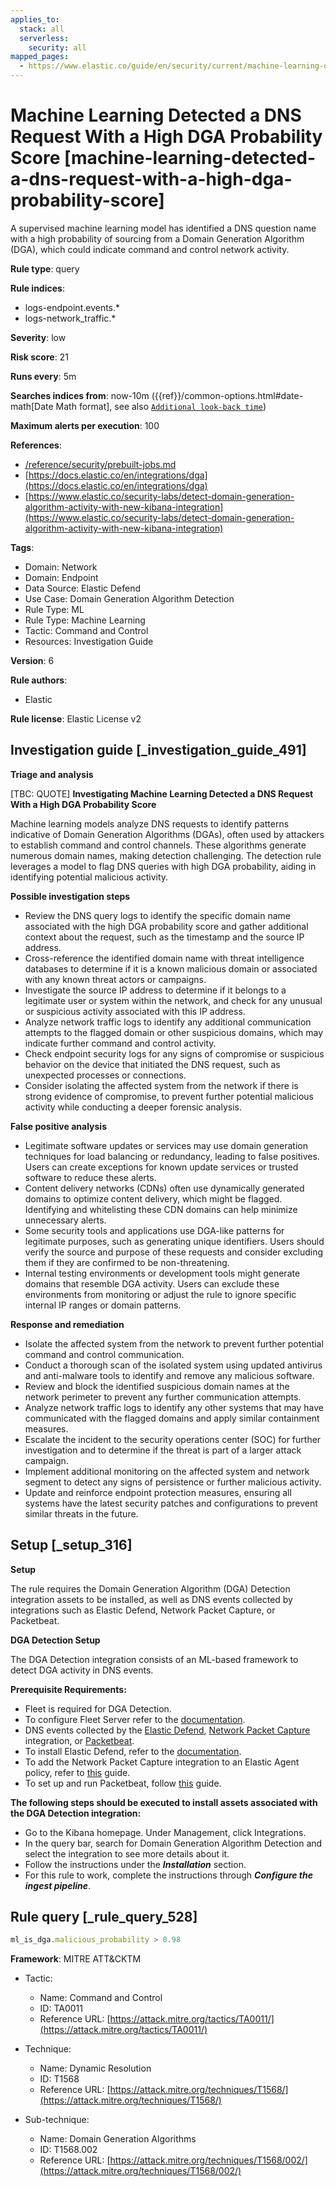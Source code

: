 ```yaml
---
applies_to:
  stack: all
  serverless:
    security: all
mapped_pages:
  - https://www.elastic.co/guide/en/security/current/machine-learning-detected-a-dns-request-with-a-high-dga-probability-score.html
---
```


# Machine Learning Detected a DNS Request With a High DGA Probability Score [machine-learning-detected-a-dns-request-with-a-high-dga-probability-score]

A supervised machine learning model has identified a DNS question name with a high probability of sourcing from a Domain Generation Algorithm (DGA), which could indicate command and control network activity.

**Rule type**: query

**Rule indices**:

* logs-endpoint.events.*
* logs-network_traffic.*

**Severity**: low

**Risk score**: 21

**Runs every**: 5m

**Searches indices from**: now-10m ({{ref}}/common-options.html#date-math[Date Math format], see also [`Additional look-back time`](docs-content://solutions/security/detect-and-alert/create-detection-rule.md#rule-schedule))

**Maximum alerts per execution**: 100

**References**:

* [/reference/security/prebuilt-jobs.md](/reference/prebuilt-jobs.md)
* [https://docs.elastic.co/en/integrations/dga](https://docs.elastic.co/en/integrations/dga)
* [https://www.elastic.co/security-labs/detect-domain-generation-algorithm-activity-with-new-kibana-integration](https://www.elastic.co/security-labs/detect-domain-generation-algorithm-activity-with-new-kibana-integration)

**Tags**:

* Domain: Network
* Domain: Endpoint
* Data Source: Elastic Defend
* Use Case: Domain Generation Algorithm Detection
* Rule Type: ML
* Rule Type: Machine Learning
* Tactic: Command and Control
* Resources: Investigation Guide

**Version**: 6

**Rule authors**:

* Elastic

**Rule license**: Elastic License v2

## Investigation guide [_investigation_guide_491]

**Triage and analysis**

[TBC: QUOTE]
**Investigating Machine Learning Detected a DNS Request With a High DGA Probability Score**

Machine learning models analyze DNS requests to identify patterns indicative of Domain Generation Algorithms (DGAs), often used by attackers to establish command and control channels. These algorithms generate numerous domain names, making detection challenging. The detection rule leverages a model to flag DNS queries with high DGA probability, aiding in identifying potential malicious activity.

**Possible investigation steps**

* Review the DNS query logs to identify the specific domain name associated with the high DGA probability score and gather additional context about the request, such as the timestamp and the source IP address.
* Cross-reference the identified domain name with threat intelligence databases to determine if it is a known malicious domain or associated with any known threat actors or campaigns.
* Investigate the source IP address to determine if it belongs to a legitimate user or system within the network, and check for any unusual or suspicious activity associated with this IP address.
* Analyze network traffic logs to identify any additional communication attempts to the flagged domain or other suspicious domains, which may indicate further command and control activity.
* Check endpoint security logs for any signs of compromise or suspicious behavior on the device that initiated the DNS request, such as unexpected processes or connections.
* Consider isolating the affected system from the network if there is strong evidence of compromise, to prevent further potential malicious activity while conducting a deeper forensic analysis.

**False positive analysis**

* Legitimate software updates or services may use domain generation techniques for load balancing or redundancy, leading to false positives. Users can create exceptions for known update services or trusted software to reduce these alerts.
* Content delivery networks (CDNs) often use dynamically generated domains to optimize content delivery, which might be flagged. Identifying and whitelisting these CDN domains can help minimize unnecessary alerts.
* Some security tools and applications use DGA-like patterns for legitimate purposes, such as generating unique identifiers. Users should verify the source and purpose of these requests and consider excluding them if they are confirmed to be non-threatening.
* Internal testing environments or development tools might generate domains that resemble DGA activity. Users can exclude these environments from monitoring or adjust the rule to ignore specific internal IP ranges or domain patterns.

**Response and remediation**

* Isolate the affected system from the network to prevent further potential command and control communication.
* Conduct a thorough scan of the isolated system using updated antivirus and anti-malware tools to identify and remove any malicious software.
* Review and block the identified suspicious domain names at the network perimeter to prevent any further communication attempts.
* Analyze network traffic logs to identify any other systems that may have communicated with the flagged domains and apply similar containment measures.
* Escalate the incident to the security operations center (SOC) for further investigation and to determine if the threat is part of a larger attack campaign.
* Implement additional monitoring on the affected system and network segment to detect any signs of persistence or further malicious activity.
* Update and reinforce endpoint protection measures, ensuring all systems have the latest security patches and configurations to prevent similar threats in the future.


## Setup [_setup_316]

**Setup**

The rule requires the Domain Generation Algorithm (DGA) Detection integration assets to be installed, as well as DNS events collected by integrations such as Elastic Defend, Network Packet Capture, or Packetbeat.

**DGA Detection Setup**

The DGA Detection integration consists of an ML-based framework to detect DGA activity in DNS events.

**Prerequisite Requirements:**

* Fleet is required for DGA Detection.
* To configure Fleet Server refer to the [documentation](docs-content://reference/ingestion-tools/fleet/fleet-server.md).
* DNS events collected by the [Elastic Defend](https://docs.elastic.co/en/integrations/endpoint), [Network Packet Capture](https://docs.elastic.co/integrations/network_traffic) integration, or [Packetbeat](beats://docs/reference/packetbeat/packetbeat-overview.md).
* To install Elastic Defend, refer to the [documentation](docs-content://solutions/security/configure-elastic-defend/install-elastic-defend.md).
* To add the Network Packet Capture integration to an Elastic Agent policy, refer to [this](docs-content://reference/ingestion-tools/fleet/add-integration-to-policy.md) guide.
* To set up and run Packetbeat, follow [this](beats://docs/reference/packetbeat/setting-up-running.md) guide.

**The following steps should be executed to install assets associated with the DGA Detection integration:**

* Go to the Kibana homepage. Under Management, click Integrations.
* In the query bar, search for Domain Generation Algorithm Detection and select the integration to see more details about it.
* Follow the instructions under the ***Installation*** section.
* For this rule to work, complete the instructions through ***Configure the ingest pipeline***.


## Rule query [_rule_query_528]

```js
ml_is_dga.malicious_probability > 0.98
```

**Framework**: MITRE ATT&CKTM

* Tactic:

    * Name: Command and Control
    * ID: TA0011
    * Reference URL: [https://attack.mitre.org/tactics/TA0011/](https://attack.mitre.org/tactics/TA0011/)

* Technique:

    * Name: Dynamic Resolution
    * ID: T1568
    * Reference URL: [https://attack.mitre.org/techniques/T1568/](https://attack.mitre.org/techniques/T1568/)

* Sub-technique:

    * Name: Domain Generation Algorithms
    * ID: T1568.002
    * Reference URL: [https://attack.mitre.org/techniques/T1568/002/](https://attack.mitre.org/techniques/T1568/002/)



